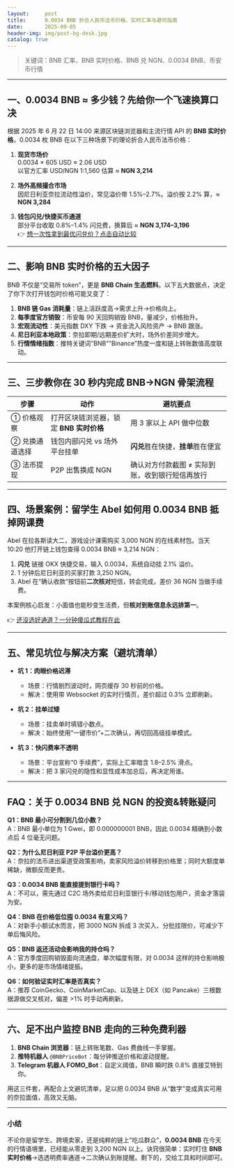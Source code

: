 ```yaml
---
layout:     post
title:      0.0034 BNB 折合人民币法币价格、实时汇率与避坑指南
date:       2025-09-05
header-img: img/post-bg-desk.jpg
catalog: true
---
```


> 关键词：BNB 汇率、BNB 实时价格、BNB 兑 NGN、0.0034 BNB、币安币行情

---

## 一、0.0034 BNB ≈ 多少钱？先给你一个飞速换算口决

根据 2025 年 6 月 22 日 14:00 来源区块链浏览器和主流行情 API 的 **BNB 实时价格**，0.0034 枚 BNB 在以下三种场景下的理论折合人民币法币价格：

1. **现货市场价**  
   0.0034 × 605 USD ≈ 2.06 USD  
   以官方汇率 USD/NGN 1:1,560 估算 ≈ **NGN 3,214**

2. **场外高频撮合市场**  
   因尼日利亚奈拉流动性溢价，常见溢价带 1.5%–2.7%。溢价按 2.2% 算，≈ **NGN 3,284**

3. **钱包闪兑/快捷买币通道**  
   部分平台收取 0.8%–1.4% 闪兑费，换算后 ≈ **NGN 3,174–3,196**  
   👉 [想一次性拿到最优闪兑价？点击自动比较](https://okxdog.com/)

---

## 二、影响 BNB 实时价格的五大因子

BNB 不仅是“交易所 token”，更是 **BNB Chain 生态燃料**。以下五大数据点，决定了你下次打开钱包时价格可能又变了：

1. **BNB 链 Gas 消耗量**：链上活跃度高→需求上升→价格向上。
2. **每季度官方销毁**：币安每 90 天回购销毁 BNB，量减少，价格抬升。
3. **宏观流动性**：美元指数 DXY 下跌 → 资金流入风险资产 → BNB 跟涨。
4. **尼日利亚本地政策**：奈拉即期/远期差价扩大时，场外价差同步增大。
5. **行情情绪指数**：推特关键词“BNB”“Binance”热度一度和链上转账数值高度联动。

---

## 三、三步教你在 30 秒内完成 BNB→NGN 骨架流程

| 步骤 | 动作 | 避坑要点 |
|---|---|---|
| ① 价格观察 | 打开区块链浏览器，锁定 **BNB 实时价格** | 用 3 家以上 API 做中位数 |
| ② 兑换通道选择 | 钱包内部闪兑 vs 场外平台挂单 | **闪兑**胜在快捷，**挂单**胜在便宜 |
| ③ 法币提现 | P2P 出售换成 NGN | 确认对方付款截图 ≠ 实际到账，收到银行短信再放行 |

---

## 四、场景案例：留学生 Abel 如何用 0.0034 BNB 抵掉网课费

Abel 在拉各斯读大二，游戏设计课需购买 3,000 NGN 的在线素材包。当天 10:20 他打开链上钱包查得 0.0034 BNB ≈ 3,214 NGN：

1. **闪兑** 链接 OKX 快捷交易，输入 0.0034，系统自动挂 2.1% 溢价。
2. 1 分钟后尼日利亚的买家打款 3,250 NGN。
3. Abel 在“确认收款”按钮前**二次核对**短信，转会完成，差价 36 NGN 当做手续费。

本案例核心启发：小面值也能秒变生活费，但**核对到账信息永远排第一**。

👉 [还没选好通道？一分钟傻瓜式教程在此](https://okxdog.com/)

---

## 五、常见坑位与解决方案（避坑清单）

- **坑 1：肉眼价格迟滞**  
  - 场景：行情剧烈波动时，网页缓存 30 秒前的价格。  
  - 解决：使用带 Websocket 的实时行情页，差价超过 0.3% 立即刷新。

- **坑 2：挂单过矮**  
  - 场景：挂卖单时填错小数点。  
  - 解决：始终使用“一键市价”+二次确认，再切回高级挂单模式。

- **坑 3：快闪费率不透明**  
  - 场景：平台宣称“0 手续费”，实际上汇率暗含 1.8–2.5% 滑点。  
  - 解决：把 3 家闪兑的隐性和显性成本加总后，再决定用谁。

---

## FAQ：关于 0.0034 BNB 兑 NGN 的投资&转账疑问

**Q1：BNB 最小可分割到几位小数？**  
A：BNB 最小单位为 1 Gwei，即 0.000000001 BNB，因此 0.0034 精确到小数点后 4 位毫无问题。

**Q2：为什么尼日利亚 P2P 平台溢价更高？**  
A：奈拉的法币进出渠道受政策影响，卖家风险溢价转移到价格里；同时大额度单稀缺，微额反而更贵。

**Q3：0.0034 BNB 能直接提到银行卡吗？**  
A：不可以，需先通过 C2C 场外卖给尼日利亚银行卡/移动钱包用户，资金才落袋为安。

**Q4：BNB 在价格低位囤 0.0034 有意义吗？**  
A：对新手小额试水而言，把 3000 NGN 拆成 3 次买入、分批挂限价，可减少下单后悔风险。

**Q5：BNB 返还活动会影响我的持仓吗？**  
A：官方季度回购销毁面向流通盘，单次幅度有限，对 0.0034 这样的持仓影响极小，更多的是市场情绪提振。

**Q6：如何验证实时汇率是否真实？**  
A：推荐 CoinGecko、CoinMarketCap、以及链上 DEX（如 Pancake）三根数据源做交叉核对，偏差 >1% 时手动再刷新。

---

## 六、足不出户监控 BNB 走向的三种免费利器

1. **BNB Chain 浏览器**：链上转账笔数、Gas 费曲线一手掌握。  
2. **推特机器人** `@BNBPriceBot`：每分钟推送价格和波动提醒。  
3. **Telegram 机器人 FOMO_Bot**：自定义阈值，BNB 瞬时跌 0.8% 直接艾特到你。

用这三件套，再配合上文避坑清单，足以把 0.0034 BNB 从“数字”变成真实可用的奈拉面值，高效又无脑。

---

### 小结

不论你是留学生、跨境卖家，还是纯粹的链上“吃瓜群众”，**0.0034 BNB** 在今天的行情语境里，已经能从零走到 3,200 NGN 以上。诀窍很简单：实时盯住 **BNB 实时价格**→选透明费率通道→二次确认到账提醒。剩下的，交给工具和时间即可。